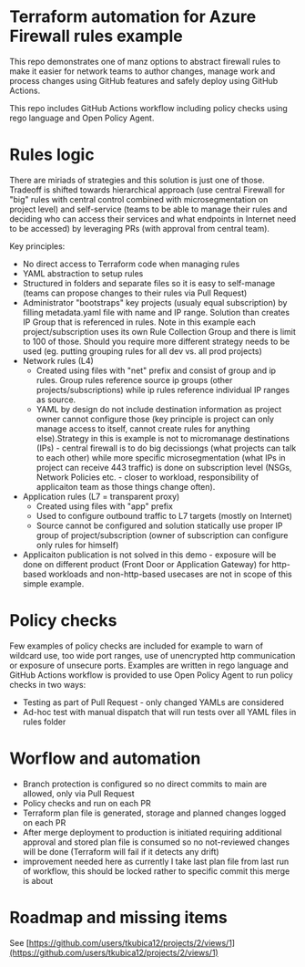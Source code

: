 # Terraform automation for Azure Firewall rules example
This repo demonstrates one of manz options to abstract firewall rules to make it easier for network teams to author changes, manage work and process changes using GitHub features and safely deploy using GitHub Actions.

This repo includes GitHub Actions workflow including policy checks using rego language and Open Policy Agent.

# Rules logic
There are miriads of strategies and this solution is just one of those. Tradeoff is shifted towards hierarchical approach (use central Firewall for "big" rules with central control combined with microsegmentation on project level) and self-service (teams to be able to manage their rules and deciding who can access their services and what endpoints in Internet need to be accessed) by leveraging PRs (with approval from central team).

Key principles:
- No direct access to Terraform code when managing rules
- YAML abstraction to setup rules
- Structured in folders and separate files so it is easy to self-manage (teams can propose changes to their rules via Pull Request)
- Administrator "bootstraps" key projects (usualy equal subscription) by filling metadata.yaml file with name and IP range. Solution than creates IP Group that is referenced in rules. Note in this example each project/subscription uses its own Rule Collection Group and there is limit to 100 of those. Should you require more different strategy needs to be used (eg. putting grouping rules for all dev vs. all prod projects)
- Network rules (L4)
  - Created using files with "net" prefix and consist of group and ip rules. Group rules reference source ip groups (other projects/subscriptions) while ip rules reference individual IP ranges as source.
  - YAML by design do not include destination information as project owner cannot configure those (key principle is project can only manage access to itself, cannot create rules for anything else).Strategy in this is example is not to micromanage destinations (IPs) - central firewall is to do big decissiongs (what projects can talk to each other) while more specific microsegmentation (what IPs in project can receive 443 traffic) is done on subscription level (NSGs, Network Policies etc. - closer to workload, responsibility of applicaiton team as those things change often).
- Application rules (L7 = transparent proxy)
  - Created using files with "app" prefix
  - Used to configure outbound traffic to L7 targets (mostly on Internet)
  - Source cannot be configured and solution statically use proper IP group of project/subscription (owner of subscription can configure only rules for himself)
- Applicaiton publication is not solved in this demo - exposure will be done on different product (Front Door or Application Gateway) for http-based workloads and non-http-based usecases are not in scope of this simple example.

# Policy checks
Few examples of policy checks are included for example to warn of wildcard use, too wide port ranges, use of unencrypted http communication or exposure of unsecure ports. Examples are written in rego language and GitHub Actions workflow is provided to use Open Policy Agent to run policy checks in two ways:
- Testing as part of Pull Request - only changed YAMLs are considered
- Ad-hoc test with manual dispatch that will run tests over all YAML files in rules folder

# Worflow and automation
- Branch protection is configured so no direct commits to main are allowed, only via Pull Request
- Policy checks and run on each PR
- Terraform plan file is generated, storage and planned changes logged on each PR
- After merge deployment to production is initiated requiring additional approval and stored plan file is consumed so no not-reviewed changes will be done (Terraform will fail if it detects any drift)
 - improvement needed here as currently I take last plan file from last run of workflow, this should be locked rather to specific commit this merge is about

# Roadmap and missing items
See [https://github.com/users/tkubica12/projects/2/views/1](https://github.com/users/tkubica12/projects/2/views/1)
